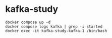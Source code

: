 # kafka-study

~~~
docker compose up -d
docker compose logs kafka | grep -i started
docker exec -it kafka-study-kafka-1 /bin/bash
~~~
